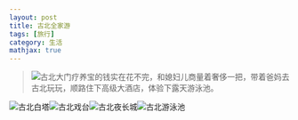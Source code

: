 ```yaml
---
layout: post
title: 古北全家游
tags: [旅行]
category: 生活
mathjax: true
---
```

>![古北大门](https://blog-img-1257227635.cos.ap-beijing.myqcloud.com/DSC01933.JPG)疗养宝的钱实在花不完，和媳妇儿商量着奢侈一把，带着爸妈去古北玩玩，顺路住下高级大酒店，体验下露天游泳池。

![古北白塔](https://blog-img-1257227635.cos.ap-beijing.myqcloud.com/DSC02326.JPG)![古北戏台](https://blog-img-1257227635.cos.ap-beijing.myqcloud.com/DSC02363.JPG)![古北夜长城](https://blog-img-1257227635.cos.ap-beijing.myqcloud.com/DSC02613.JPG)![古北游泳池](https://blog-img-1257227635.cos.ap-beijing.myqcloud.com/DSC02747.JPG)
